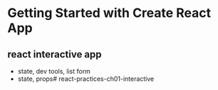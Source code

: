 # Getting Started with Create React App

## react interactive app
* state, dev tools, list form 
* state, props#   r e a c t - p r a c t i c e s - c h 0 1 - i n t e r a c t i v e  
 